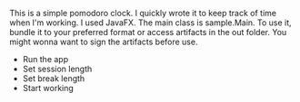 This is a simple pomodoro clock. I quickly wrote it to keep track of time when I'm working.
I used JavaFX. The main class is sample.Main. To use it, bundle it to your 
preferred format or access artifacts in the out folder. You might wonna want to sign the
artifacts before use.
- Run the app
- Set session length
- Set break length
- Start working